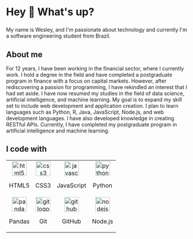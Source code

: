 # Hey 👋 What's up?

### 

My name is Wesley, and I'm passionate about technology and currently I'm a software engineering student from Brazil.

### 

## About me

For 12 years, I have been working in the financial sector, where I currently work. I hold a degree in the field and have completed a postgraduate program in finance with a focus on capital markets. However, after rediscovering a passion for programming, I have rekindled an interest that I had set aside. I have now resumed my studies in the field of data science, artificial intelligence, and machine learning. My goal is to expand my skill set to include web development and application creation. I plan to learn languages such as Python, R, Java, JavaScript, Node.js, and web development languages. I have also developed knowledge in creating RESTful APIs. Currently, I have completed my postgraduate program in artificial intelligence and machine learning.

### 

## I code with

<div align="center">
  <table>
    <tr>
      <td align="center">
        <img src="https://cdn.jsdelivr.net/gh/devicons/devicon/icons/html5/html5-original.svg" height="40" alt="html5 logo" />
        <p>HTML5</p>
      </td>
      <td align="center">
        <img src="https://cdn.jsdelivr.net/gh/devicons/devicon/icons/css3/css3-original.svg" height="40" alt="css3 logo" />
        <p>CSS3</p>
      </td>
      <td align="center">
        <img src="https://cdn.jsdelivr.net/gh/devicons/devicon/icons/javascript/javascript-original.svg" height="40" alt="javascript logo" />
        <p>JavaScript</p>
      </td>
      <td align="center">
        <img src="https://cdn.jsdelivr.net/gh/devicons/devicon/icons/python/python-original.svg" height="40" alt="python logo" />
        <p>Python</p>
      </td>
    </tr>
    <tr>
      <td align="center">
        <img src="https://cdn.jsdelivr.net/gh/devicons/devicon/icons/pandas/pandas-original.svg" height="40" alt="pandas logo" />
        <p>Pandas</p>
      </td>
      <td align="center">
        <img src="https://cdn.jsdelivr.net/gh/devicons/devicon/icons/git/git-original.svg" height="40" alt="git logo" />
        <p>Git</p>
      </td>
      <td align="center">
        <img src="https://cdn.jsdelivr.net/gh/devicons/devicon/icons/github/github-original.svg" height="40" alt="github logo" />
        <p>GitHub</p>
      </td>
      <td align="center">
        <img src="https://cdn.jsdelivr.net/gh/devicons/devicon/icons/nodejs/nodejs-original.svg" height="40" alt="nodejs logo" />
        <p>Node.js</p>
      </td>
    </tr>
  </table>
</div>
